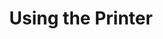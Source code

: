 ---
layout: default
title: Using the Printer
parent: Department Management
nav_order: 2
permalink: /docs/department/printer-use/
---